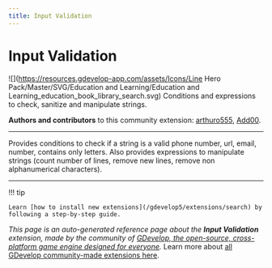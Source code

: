 ```yaml
---
title: Input Validation
---
```

# Input Validation

![](https://resources.gdevelop-app.com/assets/Icons/Line Hero Pack/Master/SVG/Education and Learning/Education and Learning_education_book_library_search.svg)
Conditions and expressions to check, sanitize and manipulate strings.

**Authors and contributors** to this community extension: [arthuro555](https://gd.games/arthuro555), [Add00](https://gd.games/Add00).

---

Provides conditions to check if a string is a valid phone number, url, email, number, contains only letters. Also provides expressions to manipulate strings (count number of lines, remove new lines, remove non alphanumerical characters).

---

!!! tip

    Learn [how to install new extensions](/gdevelop5/extensions/search) by following a step-by-step guide.

*This page is an auto-generated reference page about the **Input Validation** extension, made by the community of [GDevelop, the open-source, cross-platform game engine designed for everyone](https://gdevelop.io/).* Learn more about [all GDevelop community-made extensions here](/gdevelop5/extensions).